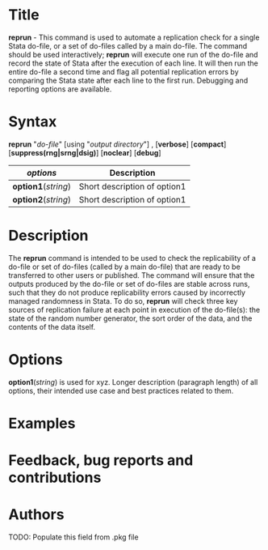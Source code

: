 # Title

__reprun__ - This command is used to automate a replication check for a single Stata do-file, or a set of do-files called by a main do-file. The command should be used interactively; __reprun__ will execute one run of the do-file and record the state of Stata after the execution of each line. It will then run the entire do-file a second time and flag all potential replication errors by comparing the Stata state after each line to the first run. Debugging and reporting options are available.

# Syntax

__reprun__ "_do-file_" [using "_output directory_"]
, [__**v**erbose__] [__**c**ompact__] [__**s**uppress(rng|srng|dsig)__]
[__**noc**lear__] [__**d**ebug__]

| _options_ | Description |
|-----------|-------------|
| __**opt**ion1__(_string_)   | Short description of option1  |
| __**opt**ion2__(_string_)   | Short description of option1  |

# Description
The __reprun__ command is intended to be used to check the replicability of a do-file or set of do-files (called by a main do-file) that are ready to be transferred to other users or published. The command will ensure that the outputs produced by the do-file or set of do-files are stable across runs, such that they do not produce replicability errors caused by incorrectly managed randomness in Stata. To do so, __reprun__ will check three key sources of replication failure at each point in execution of the do-file(s): the state of the random number generator, the sort order of the data, and the contents of the data itself.

# Options
<!-- Longer description (paragraph length) of all options, their intended use case and best practices related to them. -->

__**opt**ion1__(_string_) is used for xyz. Longer description (paragraph length) of all options, their intended use case and best practices related to them.

# Examples
<!-- A couple of examples to help the user get started and a short explanation of each of them. -->

# Feedback, bug reports and contributions
<!-- A couple of examples to help the user get started and a short explanation of each of them. -->

# Authors

TODO: Populate this field from .pkg file
